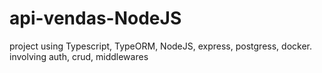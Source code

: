 # api-vendas-NodeJS
project using Typescript, TypeORM, NodeJS, express, postgress, docker. involving auth, crud, middlewares
